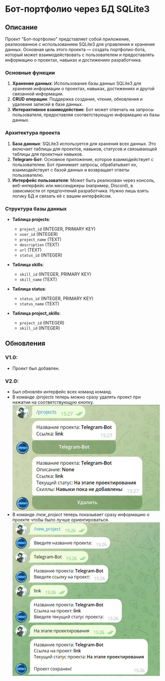 # Бот-портфолио через БД SQLite3

## Описание

Проект "Бот-портфолио" представляет собой приложение, реализованное с использованием SQLite3 для управления и хранения данных. Основная цель этого проекта — создать портфолио-бота, который может взаимодействовать с пользователем и предоставлять информацию о проектах, навыках и достижениях разработчика.

### Основные функции

1. **Хранение данных**: Использование базы данных SQLite3 для хранения информации о проектах, навыках, достижениях и другой связанной информации.
2. **CRUD операции**: Поддержка создания, чтения, обновления и удаления записей в базе данных.
3. **Интерактивное взаимодействие**: Бот может отвечать на запросы пользователя, предоставляя соответствующую информацию из базы данных.

### Архитектура проекта

1. **База данных**: SQLite3 используется для хранения всех данных. Это включает таблицы для проектов, навыков, статусов и связывающей таблицы для проектных навыков.
2. **Telegram-Бот**: Основное приложение, которое взаимодействует с пользователем. Бот принимает запросы, обрабатывает их, взаимодействует с базой данных и возвращает ответы пользователю.
3. **Интерфейс пользователя**: Может быть реализован через консоль, веб-интерфейс или мессенджеры (например, Discord), в зависимости от предпочтений разработчика. Нужно лишь взять логику БД и связать её с вашим интерфейсом.

### Структура базы данных

- **Таблица projects**:
    - `project_id` (INTEGER, PRIMARY KEY)
    - `user_id` (INTEGER)
    - `project_name` (TEXT)
    - `description` (TEXT)
    - `url` (TEXT)
    - `status_id` (INTEGER)

- **Таблица skills**:
    - `skill_id` (INTEGER, PRIMARY KEY)
    - `skill_name` (TEXT)

- **Таблица status**:
    - `status_id` (INTEGER, PRIMARY KEY)
    - `status_name` (TEXT)

- **Таблица project_skills**:
    - `project_id` (INTEGER)
    - `skill_id` (INTEGER)

## Обновления

### **V1.0**:
- Проект был добавлен.

### **V2.0**:
- Был обновлён интерфейс всех команд команд.
- В команде */projects* теперь можно сразу удалять проект при нажатии на соответствующую кнопку.
        ![Logo](images/projects.jpg)
- В команде */new_project* теперь показывает сразу информацию о проекте чтобы было лучше ориентироваться.
        ![Logo](images/new_project.jpg)
